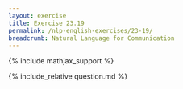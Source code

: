 ```yaml
---
layout: exercise
title: Exercise 23.19
permalink: /nlp-english-exercises/23-19/
breadcrumb: Natural Language for Communication
---
```


{% include mathjax_support %}

<div><i class="arrow-up loader" data-chapter="nlp-english-exercises" data-exercise="ex_19" data-rating="0"></i></div>
{% include_relative question.md %}
